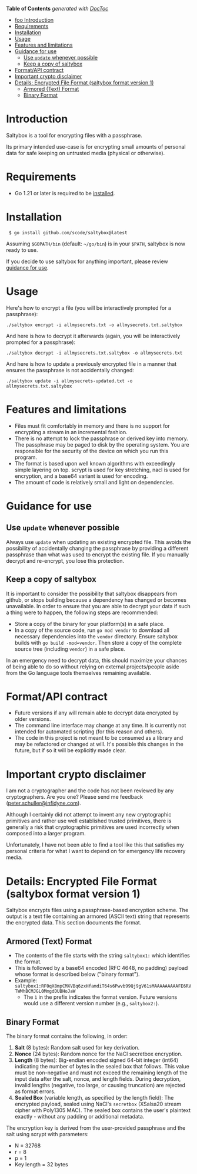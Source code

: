 <!-- START doctoc generated TOC please keep comment here to allow auto update -->
<!-- DON'T EDIT THIS SECTION, INSTEAD RE-RUN doctoc TO UPDATE -->
**Table of Contents**  *generated with [DocToc](https://github.com/thlorenz/doctoc)*

- [foo Introduction](#introduction)
- [Requirements](#requirements)
- [Installation](#installation)
- [Usage](#usage)
- [Features and limitations](#features-and-limitations)
- [Guidance for use](#guidance-for-use)
  - [Use `update` whenever possible](#use-update-whenever-possible)
  - [Keep a copy of saltybox](#keep-a-copy-of-saltybox)
- [Format/API contract](#formatapi-contract)
- [Important crypto disclaimer](#important-crypto-disclaimer)
- [Details: Encrypted File Format (saltybox format version 1)](#details-encrypted-file-format-saltybox-format-version-1)
  - [Armored (Text) Format](#armored-text-format)
  - [Binary Format](#binary-format)

<!-- END doctoc generated TOC please keep comment here to allow auto update -->

# Introduction

Saltybox is a tool for encrypting files with a passphrase.

Its primary intended use-case is for encrypting small amounts of personal data for safe keeping on untrusted media
(physical or otherwise).

# Requirements

* Go 1.21 or later is required to be [installed](https://golang.org/doc/install).

# Installation

```
 $ go install github.com/scode/saltybox@latest
```

Assuming `$GOPATH/bin` (default: `~/go/bin`) is in your `$PATH`, saltybox is now ready
to use.

If you decide to use saltybox for anything important, please review
[guidance for use](#guidance-for-use).

# Usage

Here's how to encrypt a file (you will be interactively prompted for a
passphrase):

```
./saltybox encrypt -i allmysecrets.txt -o allmysecrets.txt.saltybox
```

And here is how to decrypt it afterwards (again, you will be
interactively prompted for a passphrase):

```
./saltybox decrypt -i allmysecrets.txt.saltybox -o allmysecrets.txt
```

And here is how to update a previously encrypted file in a manner that
ensures the passphrase is not accidentally changed:

```
./saltybox update -i allmysecrets-updated.txt -o allmysecrets.txt.saltybox
```

# Features and limitations

* Files must fit comfortably in memory and there is no support for encrypting a stream in an incremental fashion.
* There is no attempt to lock the passphrase or derived key into memory. The passphrase may be paged to disk by
  the operating system. You are responsible for the security of the device on which you run this program.
* The format is based upon well known algorithms with exceedingly
  simple layering on top. scrypt is used for key stretching, nacl is
  used for encryption, and a base64 variant is used for encoding.
* The amount of code is relatively small and light on dependencies.

# Guidance for use

## Use `update` whenever possible

Always use `update` when updating an existing
encrypted file. This avoids the possibility of accidentally changing
the passphrase by providing a different passphrase than what was used
to encrypt the existing file. If you manually decrypt and re-encrypt,
you lose this protection.

## Keep a copy of saltybox

It is important to consider the possibility that saltybox disappears from github,
or stops building because a dependency has changed or becomes unavailable. In order to ensure
that you are able to decrypt your data if such a thing were to happen, the following steps
are recommended:

* Store a copy of the binary for your platform(s) in a safe place.
* In a copy of the source code, run `go mod vendor` to download all necessary dependencies
  into the `vendor` directory. Ensure saltybox builds with `go build -mod=vendor`. Then
  store a copy of the complete source tree (including `vendor`) in a safe place.

In an emergency need to decrypt data, this should maximize your chances of being able to do so without
relying on external projects/people aside from the Go language tools themselves remaining available.

# Format/API contract

* Future versions if any will remain able to decrypt data encrypted by
  older versions.
* The command line interface may change at any time. It is currently not
  intended for automated scripting (for this reason and others).
* The code in this project is not meant to be consumed as a library and may
  be refactored or changed at will. It's possible this changes in the future,
  but if so it will be explicitly made clear.

# Important crypto disclaimer

I am not a cryptographer and the code has not been reviewed by any
cryptographers. Are you one? Please send me feedback
(peter.schuller@infidyne.com).

Although I certainly did not attempt to invent any new cryptographic
primitives and rather use well established trusted primitives, there
is generally a risk that cryptographic primitives are used incorrectly
when composed into a larger program.

Unfortunately, I have not been able to find a tool like this that
satisfies my personal criteria for what I want to depend on for
emergency life recovery media.

# Details: Encrypted File Format (saltybox format version 1)

Saltybox encrypts files using a passphrase-based encryption scheme. The output is a text file
containing an armored (ASCII text) string that represents the encrypted data. This section
documents the format.

## Armored (Text) Format

- The contents of the file starts with the string `saltybox1:` which identifies the format.
- This is followed by a base64 encoded (RFC 4648, no padding) payload whose format is described below ("binary format").
- Example: `saltybox1:RF0qX8mpCMXVBq6zxHfamdiT64s6Pwvb99Qj9gV61sMAAAAAAAAAFE6RVTWMhBCMJGL0MmgdDUBHoJaW`
  - The `1` in the prefix indicates the format version. Future versions would use a different version
    number (e.g., `saltybox2:`).

## Binary Format

The binary format contains the following, in order:

  1. **Salt** (8 bytes): Random salt used for key derivation.
  2. **Nonce** (24 bytes): Random nonce for the NaCl secretbox encryption.
  3. **Length** (8 bytes): Big-endian encoded signed 64-bit integer (int64) indicating the
    number of bytes in the sealed box that follows. This value must be non-negative and must
    not exceed the remaining length of the input data after the salt, nonce, and length fields.
    During decryption, invalid lengths (negative, too large, or causing truncation) are
    rejected as format errors.
  4. **Sealed Box** (variable length, as specified by the length field): The encrypted payload,
     sealed using NaCl's `secretbox` (XSalsa20 stream cipher with Poly1305 MAC). The sealed box
     contains the user's plaintext exactly - without any padding or additional metadata.

The encryption key is derived from the user-provided passphrase and the salt using scrypt
with parameters:

  - N = 32768
  - r = 8
  - p = 1
  - Key length = 32 bytes
